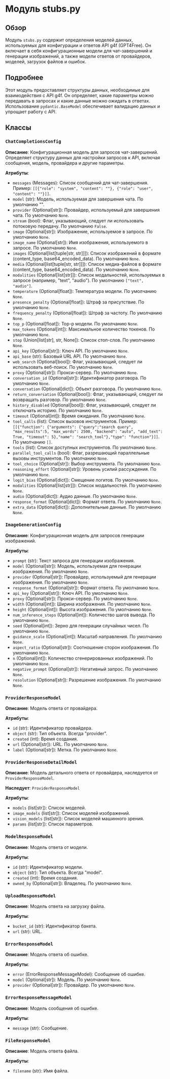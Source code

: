 # Модуль stubs.py

## Обзор

Модуль `stubs.py` содержит определения моделей данных, используемых для конфигурации и ответов API g4f (GPT4Free). Он включает в себя конфигурационные модели для чат-завершений и генерации изображений, а также модели ответов от провайдеров, моделей, загрузок файлов и ошибок.

## Подробнее

Этот модуль предоставляет структуры данных, необходимые для взаимодействия с API g4f. Он определяет, какие параметры можно передавать в запросах и какие данные можно ожидать в ответах. Использование `pydantic.BaseModel` обеспечивает валидацию данных и упрощает работу с API.

## Классы

### `ChatCompletionsConfig`

**Описание**: Конфигурационная модель для запросов чат-завершений. Определяет структуру данных для настройки запросов к API, включая сообщения, модель, провайдера и другие параметры.

**Атрибуты**:
- `messages` (Messages): Список сообщений для чат-завершения. Пример: `[[{"role": "system", "content": ""}, {"role": "user", "content": ""}]]`.
- `model` (str): Модель, используемая для завершения чата. По умолчанию "".
- `provider` (Optional[str]): Провайдер, используемый для завершения чата. По умолчанию `None`.
- `stream` (bool): Флаг, указывающий, следует ли использовать потоковую передачу. По умолчанию `False`.
- `image` (Optional[str]): Изображение, используемое в запросе. По умолчанию `None`.
- `image_name` (Optional[str]): Имя изображения, используемого в запросе. По умолчанию `None`.
- `images` (Optional[list[tuple[str, str]]]): Список изображений в формате (content_type, base64_encoded_data). По умолчанию `None`.
- `media` (Optional[list[tuple[str, str]]]): Список медиа-файлов в формате (content_type, base64_encoded_data). По умолчанию `None`.
- `modalities` (Optional[list[str]]): Список модальностей, используемых в запросе (например, "text", "audio"). По умолчанию `["text", "audio"]`.
- `temperature` (Optional[float]): Температура модели. По умолчанию `None`.
- `presence_penalty` (Optional[float]): Штраф за присутствие. По умолчанию `None`.
- `frequency_penalty` (Optional[float]): Штраф за частоту. По умолчанию `None`.
- `top_p` (Optional[float]): Top-p модели. По умолчанию `None`.
- `max_tokens` (Optional[int]): Максимальное количество токенов. По умолчанию `None`.
- `stop` (Union[list[str], str, None]): Список стоп-слов. По умолчанию `None`.
- `api_key` (Optional[str]): Ключ API. По умолчанию `None`.
- `api_base` (str): Базовый URL API. По умолчанию `None`.
- `web_search` (Optional[bool]): Флаг, указывающий, следует ли использовать веб-поиск. По умолчанию `None`.
- `proxy` (Optional[str]): Прокси-сервер. По умолчанию `None`.
- `conversation_id` (Optional[str]): Идентификатор разговора. По умолчанию `None`.
- `conversation` (Optional[dict]): Объект разговора. По умолчанию `None`.
- `return_conversation` (Optional[bool]): Флаг, указывающий, следует ли возвращать разговор. По умолчанию `None`.
- `history_disabled` (Optional[bool]): Флаг, указывающий, следует ли отключать историю. По умолчанию `None`.
- `timeout` (Optional[int]): Время ожидания. По умолчанию `None`.
- `tool_calls` (list): Список вызовов инструментов. Пример: `[[{"function": {"arguments": {"query":"search query", "max_results":5, "max_words": 2500, "backend": "auto", "add_text": True, "timeout": 5},"name": "search_tool"},"type": "function"}]]`. По умолчанию `[]`.
- `tools` (list): Список доступных инструментов. По умолчанию `None`.
- `parallel_tool_calls` (bool): Флаг, разрешающий параллельные вызовы инструментов. По умолчанию `None`.
- `tool_choice` (Optional[str]): Выбор инструмента. По умолчанию `None`.
- `reasoning_effort` (Optional[str]): Уровень усилий рассуждения. По умолчанию `None`.
- `logit_bias` (Optional[dict]): Смещение логитов. По умолчанию `None`.
- `modalities` (Optional[list[str]]): Список модальностей. По умолчанию `None`.
- `audio` (Optional[dict]): Аудио данные. По умолчанию `None`.
- `response_format` (Optional[dict]): Формат ответа. По умолчанию `None`.
- `extra_data` (Optional[dict]): Дополнительные данные. По умолчанию `None`.

### `ImageGenerationConfig`

**Описание**: Конфигурационная модель для запросов генерации изображений.

**Атрибуты**:
- `prompt` (str): Текст запроса для генерации изображения.
- `model` (Optional[str]): Модель, используемая для генерации изображения. По умолчанию `None`.
- `provider` (Optional[str]): Провайдер, используемый для генерации изображения. По умолчанию `None`.
- `response_format` (Optional[str]): Формат ответа. По умолчанию `None`.
- `api_key` (Optional[str]): Ключ API. По умолчанию `None`.
- `proxy` (Optional[str]): Прокси-сервер. По умолчанию `None`.
- `width` (Optional[int]): Ширина изображения. По умолчанию `None`.
- `height` (Optional[int]): Высота изображения. По умолчанию `None`.
- `num_inference_steps` (Optional[int]): Количество шагов вывода. По умолчанию `None`.
- `seed` (Optional[int]): Зерно для генерации случайных чисел. По умолчанию `None`.
- `guidance_scale` (Optional[int]): Масштаб направления. По умолчанию `None`.
- `aspect_ratio` (Optional[str]): Соотношение сторон изображения. По умолчанию `None`.
- `n` (Optional[int]): Количество сгенерированных изображений. По умолчанию `None`.
- `negative_prompt` (Optional[str]): Негативный запрос. По умолчанию `None`.
- `resolution` (Optional[str]): Разрешение изображения. По умолчанию `None`.

### `ProviderResponseModel`

**Описание**: Модель ответа от провайдера.

**Атрибуты**:
- `id` (str): Идентификатор провайдера.
- `object` (str): Тип объекта. Всегда "provider".
- `created` (int): Время создания.
- `url` (Optional[str]): URL. По умолчанию `None`.
- `label` (Optional[str]): Метка. По умолчанию `None`.

### `ProviderResponseDetailModel`

**Описание**: Модель детального ответа от провайдера, наследуется от `ProviderResponseModel`.

**Наследует**: `ProviderResponseModel`

**Атрибуты**:
- `models` (list[str]): Список моделей.
- `image_models` (list[str]): Список моделей изображений.
- `vision_models` (list[str]): Список моделей машинного зрения.
- `params` (list[str]): Список параметров.

### `ModelResponseModel`

**Описание**: Модель ответа от модели.

**Атрибуты**:
- `id` (str): Идентификатор модели.
- `object` (str): Тип объекта. Всегда "model".
- `created` (int): Время создания.
- `owned_by` (Optional[str]): Владелец. По умолчанию `None`.

### `UploadResponseModel`

**Описание**: Модель ответа на загрузку файла.

**Атрибуты**:
- `bucket_id` (str): Идентификатор бакета.
- `url` (str): URL.

### `ErrorResponseModel`

**Описание**: Модель ответа об ошибке.

**Атрибуты**:
- `error` (ErrorResponseMessageModel): Сообщение об ошибке.
- `model` (Optional[str]): Модель. По умолчанию `None`.
- `provider` (Optional[str]): Провайдер. По умолчанию `None`.

### `ErrorResponseMessageModel`

**Описание**: Модель сообщения об ошибке.

**Атрибуты**:
- `message` (str): Сообщение.

### `FileResponseModel`

**Описание**: Модель ответа файла.

**Атрибуты**:
- `filename` (str): Имя файла.